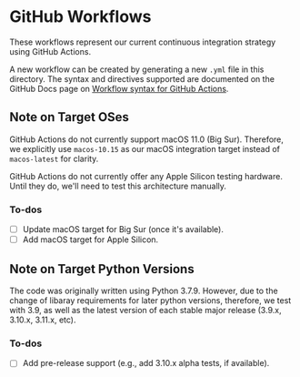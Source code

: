 # GitHub Workflows

These workflows represent our current continuous integration strategy using
GitHub Actions.

A new workflow can be created by generating a new `.yml` file in this directory.
The syntax and directives supported are documented on the GitHub Docs page on
[Workflow syntax for GitHub
Actions](https://docs.github.com/en/actions/reference/workflow-syntax-for-github-actions).

## Note on Target OSes

GitHub Actions do not currently support macOS 11.0 (Big Sur). Therefore, we
explicitly use `macos-10.15` as our macOS integration target instead of
`macos-latest` for clarity.

GitHub Actions do not currently offer any Apple Silicon testing hardware. Until
they do, we'll need to test this architecture manually.

### To-dos

  * [ ] Update macOS target for Big Sur (once it's available).
  * [ ] Add macOS target for Apple Silicon.

## Note on Target Python Versions

The code was originally written using Python 3.7.9. However, due to the change of libaray requirements for later python versions, therefore, we test with 3.9, as well as the latest version of each stable major release (3.9.x, 3.10.x, 3.11.x, etc).

### To-dos

  * [ ] Add pre-release support (e.g., add 3.10.x alpha tests, if available).
